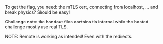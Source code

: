 To get the flag, you need: the mTLS cert, connecting from localhost, ... and break physics? Should be easy!

Challenge note: the handout files contains tls internal while the hosted challenge mostly use real TLS.

NOTE: Remote is working as intended! Even with the redirects.
